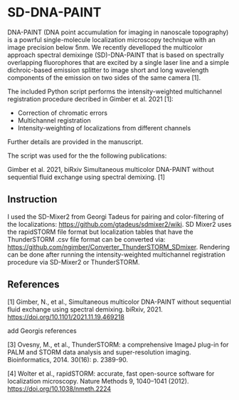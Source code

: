 SD-DNA-PAINT
==========

DNA-PAINT (DNA point accumulation for imaging in nanoscale topography) is a powrful single-molecule localization microscopy technique with an image precision below 5nm. We recently develloped the multicolor approach spectral demixinge (SD)-DNA-PAINT that is based on spectrally overlapping fluorophores that are excited by a single laser line and a simple dichroic-based emission splitter to image short and long wavelength components of the emission on two sides of the same camera [1].

The included Python script performs the intensity-weighted multichannel registration procedure decribed in Gimber et al. 2021 [1]:
- Correction of chromatic errors
- Multichannel registration
- Intensity-weighting of localizations from different channels

Further details are provided in the manuscript.


The script was used for the the following publications:

Gimber et al. 2021, biRxiv Simultaneous multicolor DNA-PAINT without sequential fluid exchange using spectral demixing. [1]


Instruction
-------
I used the SD-Mixer2 from Georgi Tadeus for pairing and color-filtering of the localizations: https://github.com/gtadeus/sdmixer2/wiki.
SD Mixer2 uses the rapidSTORM file format but localization tables that have the ThunderSTORM .csv file format can be converted via: https://github.com/ngimber/Converter_ThunderSTORM_SDmixer. Rendering can be done after running the intensity-weighted multichannel registration procedure via SD-Mixer2 or ThunderSTORM.



References
-------
[1] Gimber, N., et al., Simultaneous multicolor DNA-PAINT without sequential fluid exchange using spectral demixing. biRxiv, 2021. https://doi.org/10.1101/2021.11.19.469218

add Georgis references 

[3] Ovesny, M., et al., ThunderSTORM: a comprehensive ImageJ plug-in for PALM and STORM data analysis and super-resolution imaging. Bioinformatics, 2014. 30(16): p. 2389-90. 

[4] Wolter et al., rapidSTORM: accurate, fast open-source software for localization microscopy. Nature Methods  9, 1040–1041 (2012). https://doi.org/10.1038/nmeth.2224

